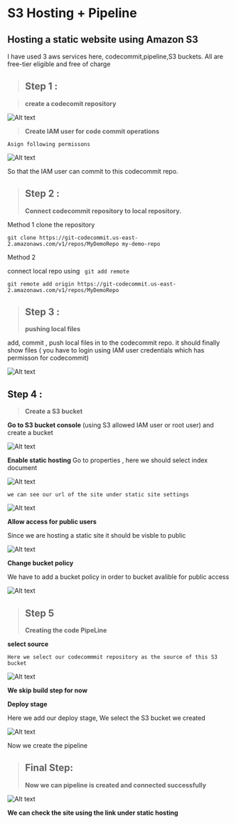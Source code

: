 # S3 Hosting + Pipeline

## Hosting a static website using Amazon S3

I have used 3 aws services here,
codecommit,pipeline,S3 buckets.
All are free-tier eligible and free of charge

> ## Step 1 :

> **create a codecomit repository**

![Alt text](pics/create_cc.png)

> **Create IAM user for code commit operations**

    Asign following permissons

![Alt text](pics/role.png)

So that the IAM user can commit to this codecommit repo.

> ## Step 2 :
>
> **Connect codecommit repository to local repository.**

Method 1
clone the repository

```
git clone https://git-codecommit.us-east-2.amazonaws.com/v1/repos/MyDemoRepo my-demo-repo
```

Method 2

connect local repo using ` git add remote`

```
git remote add origin https://git-codecommit.us-east-2.amazonaws.com/v1/repos/MyDemoRepo
```

> ## Step 3 :
>
> **pushing local files**

add, commit , push local files in to the codecommit repo.
it should finally show files ( you have to login using IAM user credentials which has permisson for codecommit)

![Alt text](pics/code_content.png)

## Step 4 :

> **Create a S3 bucket**

**Go to S3 bucket console**
(using S3 allowed IAM user or root user) and create a bucket

![Alt text](pics/create_s3.png)

**Enable static hosting**
Go to properties , here we should select index document

![Alt text](pics/en_host.png)

    we can see our url of the site under static site settings

![Alt text](pics/st.png)

**Allow access for public users**

Since we are hosting a static site it should be visble to public

![Alt text](pics/p_acc.png)

**Change bucket policy**

We have to add a bucket policy in order to bucket avalible for public access

![Alt text](pics/pol.png)

> ## Step 5
>
> **Creating the code PipeLine**

**select source**

    Here we select our codecommmit repository as the source of this S3 bucket

![Alt text](pics/source.png)

**We skip build step for now**

**Deploy stage**

Here we add our deploy stage,
We select the S3 bucket we created

![Alt text](pics/deploy.png)

Now we create the pipeline

> ## Final Step:
>
> **Now we can pipeline is created and connected successfully**

![Alt text](pics/final.png)

**We can check the site using the link under static hosting**
